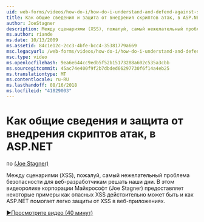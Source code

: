 ```yaml
---
uid: web-forms/videos/how-do-i/how-do-i-understand-and-defend-against-script-injection-attacks-in-aspnet
title: Как общие сведения и защита от внедрения скриптов атак, в ASP.NET | Документация Майкрософт
author: JoeStagner
description: Между сценариями (XSS), пожалуй, самый нежелательный проблема безопасности для веб-разработчикам решать наши дни. В этом видеоролике корпорации Майкрософт (Joe Stagner) pro...
ms.author: riande
ms.date: 10/13/2009
ms.assetid: 84c1e12c-2cc3-4bfe-bcc4-35381779a669
msc.legacyurl: /web-forms/videos/how-do-i/how-do-i-understand-and-defend-against-script-injection-attacks-in-aspnet
msc.type: video
ms.openlocfilehash: 9ea6e644cc9edb5f52b15173288a602c535a3cbb
ms.sourcegitcommit: 45ac74e400f9f2b7dbded66297730f6f14a4eb25
ms.translationtype: MT
ms.contentlocale: ru-RU
ms.lasthandoff: 08/16/2018
ms.locfileid: "41829003"
---
```

<a name="how-do-i-understand-and-defend-against-script-injection-attacks-in-aspnet"></a>Как общие сведения и защита от внедрения скриптов атак, в ASP.NET
====================
по [(Joe Stagner)](https://github.com/JoeStagner)

Между сценариями (XSS), пожалуй, самый нежелательный проблема безопасности для веб-разработчикам решать наши дни. В этом видеоролике корпорации Майкрософт (Joe Stagner) предоставляет некоторые примеры как опасных XSS действительно может быть и как ASP.NET помогает легко защиты от XSS в веб-приложениях.

[&#9654;Просмотрите видео (40 минут)](https://channel9.msdn.com/Blogs/ASP-NET-Site-Videos/how-do-i-understand-and-defend-against-script-injection-attacks-in-aspnet)
